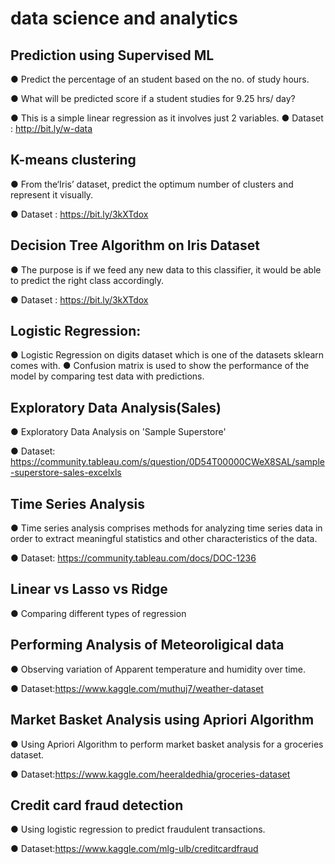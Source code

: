 # data science and analytics
## Prediction using Supervised ML

● Predict the percentage of an student based on the no. of study hours.

● What will be predicted score if a student studies for 9.25 hrs/ day?

● This is a simple linear regression as it involves just 2 variables. ● Dataset : http://bit.ly/w-data


## K-means clustering

● From the‘Iris’ dataset, predict the optimum number of clusters and represent it visually.

● Dataset : https://bit.ly/3kXTdox


 ## Decision Tree Algorithm on Iris Dataset

● The purpose is if we feed any new data to this classifier, it would be able to predict the right class accordingly.

● Dataset : https://bit.ly/3kXTdox



## Logistic Regression:

● Logistic Regression on digits dataset which is one of the datasets sklearn comes with.
● Confusion matrix is used to show the performance of the model by comparing test data with predictions.

## Exploratory Data Analysis(Sales)

● Exploratory Data Analysis on 'Sample Superstore'

● Dataset: https://community.tableau.com/s/question/0D54T00000CWeX8SAL/sample-superstore-sales-excelxls

## Time Series Analysis
● Time series analysis comprises methods for analyzing time series data in order to extract meaningful statistics and other characteristics of the data.

● Dataset: https://community.tableau.com/docs/DOC-1236

## Linear vs Lasso vs Ridge
● Comparing different types of regression

## Performing Analysis of Meteoroligical data
● Observing variation of Apparent temperature and humidity over time.

● Dataset:https://www.kaggle.com/muthuj7/weather-dataset

## Market Basket Analysis using Apriori Algorithm
● Using Apriori Algorithm to perform market basket analysis for a groceries dataset.

● Dataset:https://www.kaggle.com/heeraldedhia/groceries-dataset

## Credit card fraud detection
● Using logistic regression to predict fraudulent transactions.

● Dataset:https://www.kaggle.com/mlg-ulb/creditcardfraud




